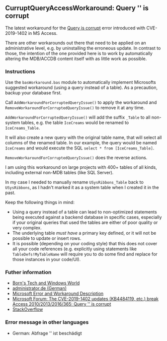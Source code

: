 ## CurruptQueryAccessWorkaround: Query '' is corrupt

The latest workaround for the [Query is corrupt](https://support.office.com/en-us/article/access-error-query-is-corrupt-fad205a5-9fd4-49f1-be83-f21636caedec) error introduced with CVE-2019-1402 in MS Access.

There are other workarounds out there that need to be applied on an administrative level, e.g. by uninstalling the erroneous update. In contrast to those, the intention of the one provided here is to work by automatically altering the MDB/ACCDB content itself with as little work as possible.

### Instructions

Use the `basWorkaround.bas` module to automatically implement Microsofts suggested workaround (using a query instead of a table). As a precaution, backup your database first.

Call `AddWorkaroundForCorruptedQueryIssue()` to apply the workaround and `RemoveWorkaroundForCorruptedQueryIssue()` to remove it at any time.

`AddWorkaroundForCorruptedQueryIssue()` will add the suffix `_Table` to all non-system tables, e.g. the table `IceCreams` would be renamed to `IceCreams_Table`.

It will also create a new query with the original table name, that will select all columns of the renamed table. In our example, the query would be named `IceCreams` and would execute the SQL `select * from [IceCreams_Table]`.

`RemoveWorkaroundForCorruptedQueryIssue()` does the reverse actions.

I am using this workaround on large projects with 400+ tables of all kinds, including external non-MDB tables (like SQL Server).

In my case I needed to manually rename `USysRibbons_Table` back to `USysRibbons`, as I hadn't marked it as a system table when I created it in the past.

Keep the following things in mind:

- Using a query instead of a table can lead to non-optimized statements being executed against a backend database in specific cases, especially if your original queries that used the tables are either of poor quality or very complex.
- The underlying table *must have* a primary key defined, or it will not be possible to update or insert rows.
- It is possible (depending on your coding style) that this does not cover all your code references (e.g. explicitly using statements like `TableDefs!MyTableName` will require you to do some find and replace for those instances in your code/UI).

### Futher information

- [Born's Tech and Windows World](https://borncity.com/win/2019/11/13/office-november-2019-updates-are-causing-access-error-3340/?unapproved=6359&moderation-hash=597d97fc3d9abf61a4a8c4940f25bbc1#comment-6359)
- [administrator.de (German)](https://administrator.de/content/detail.php?id=514571&token=511#comment-1405456)
- [Microsoft Error and Workaround Description](https://support.office.com/en-us/article/access-error-query-is-corrupt-fad205a5-9fd4-49f1-be83-f21636caedec)
- [Microsoft Forum: The CVE-2019-1402 updates (KB4484119, etc.) break Access 2010/2013/2016/365: Query '' is corrupt](https://social.msdn.microsoft.com/Forums/office/en-US/7e7f24cc-f1f3-43f8-a9a2-45b77812b211/the-cve20191402-updates-kb4484119-etc-break-access-201020132016365-query-is-corrupt?forum=accessdev)
- [StackOverflow](https://stackoverflow.com/questions/58832269/getting-error-3340-query-is-corrupt-while-executing-queries-docmd-runsql)

### Error message in other languages

- German: Abfrage '' ist beschädigt
